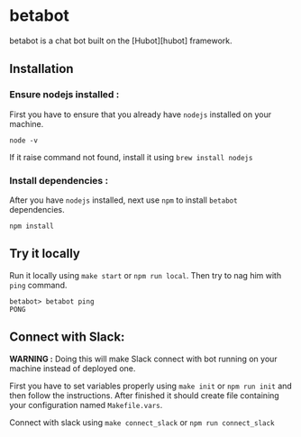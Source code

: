 # betabot

betabot is a chat bot built on the [Hubot][hubot] framework.

## Installation

### Ensure nodejs installed :
First you have to ensure that you already have `nodejs` installed on your machine.
```
node -v
```
If it raise command not found, install it using `brew install nodejs`

### Install dependencies :
After you have `nodejs` installed, next use `npm` to install `betabot` dependencies.
```
npm install
```

## Try it locally
Run it locally using `make start` or `npm run local`.
Then try to nag him with `ping` command.
```
betabot> betabot ping
PONG
```

## Connect with Slack:
__WARNING :__ Doing this will make Slack connect with bot running on your machine instead of deployed one.

First you have to set variables properly using `make init` or `npm run init` and then follow the instructions.
After finished it should create file containing your configuration named `Makefile.vars`.

Connect with slack using `make connect_slack` or `npm run connect_slack`
